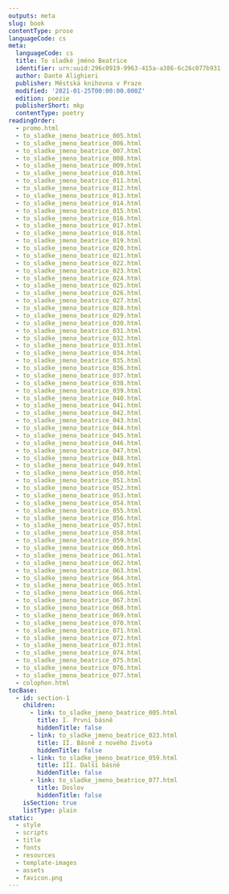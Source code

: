 ```yaml
---
outputs: meta
slug: book
contentType: prose
languageCode: cs
meta:
  languageCode: cs
  title: To sladké jméno Beatrice
  identifier: urn:uuid:296c0919-9963-415a-a386-6c26c077b931
  author: Dante Alighieri
  publisher: Městská knihovna v Praze
  modified: '2021-01-25T00:00:00.000Z'
  edition: poezie
  publisherShort: mkp
  contentType: poetry
readingOrder:
  - promo.html
  - to_sladke_jmeno_beatrice_005.html
  - to_sladke_jmeno_beatrice_006.html
  - to_sladke_jmeno_beatrice_007.html
  - to_sladke_jmeno_beatrice_008.html
  - to_sladke_jmeno_beatrice_009.html
  - to_sladke_jmeno_beatrice_010.html
  - to_sladke_jmeno_beatrice_011.html
  - to_sladke_jmeno_beatrice_012.html
  - to_sladke_jmeno_beatrice_013.html
  - to_sladke_jmeno_beatrice_014.html
  - to_sladke_jmeno_beatrice_015.html
  - to_sladke_jmeno_beatrice_016.html
  - to_sladke_jmeno_beatrice_017.html
  - to_sladke_jmeno_beatrice_018.html
  - to_sladke_jmeno_beatrice_019.html
  - to_sladke_jmeno_beatrice_020.html
  - to_sladke_jmeno_beatrice_021.html
  - to_sladke_jmeno_beatrice_022.html
  - to_sladke_jmeno_beatrice_023.html
  - to_sladke_jmeno_beatrice_024.html
  - to_sladke_jmeno_beatrice_025.html
  - to_sladke_jmeno_beatrice_026.html
  - to_sladke_jmeno_beatrice_027.html
  - to_sladke_jmeno_beatrice_028.html
  - to_sladke_jmeno_beatrice_029.html
  - to_sladke_jmeno_beatrice_030.html
  - to_sladke_jmeno_beatrice_031.html
  - to_sladke_jmeno_beatrice_032.html
  - to_sladke_jmeno_beatrice_033.html
  - to_sladke_jmeno_beatrice_034.html
  - to_sladke_jmeno_beatrice_035.html
  - to_sladke_jmeno_beatrice_036.html
  - to_sladke_jmeno_beatrice_037.html
  - to_sladke_jmeno_beatrice_038.html
  - to_sladke_jmeno_beatrice_039.html
  - to_sladke_jmeno_beatrice_040.html
  - to_sladke_jmeno_beatrice_041.html
  - to_sladke_jmeno_beatrice_042.html
  - to_sladke_jmeno_beatrice_043.html
  - to_sladke_jmeno_beatrice_044.html
  - to_sladke_jmeno_beatrice_045.html
  - to_sladke_jmeno_beatrice_046.html
  - to_sladke_jmeno_beatrice_047.html
  - to_sladke_jmeno_beatrice_048.html
  - to_sladke_jmeno_beatrice_049.html
  - to_sladke_jmeno_beatrice_050.html
  - to_sladke_jmeno_beatrice_051.html
  - to_sladke_jmeno_beatrice_052.html
  - to_sladke_jmeno_beatrice_053.html
  - to_sladke_jmeno_beatrice_054.html
  - to_sladke_jmeno_beatrice_055.html
  - to_sladke_jmeno_beatrice_056.html
  - to_sladke_jmeno_beatrice_057.html
  - to_sladke_jmeno_beatrice_058.html
  - to_sladke_jmeno_beatrice_059.html
  - to_sladke_jmeno_beatrice_060.html
  - to_sladke_jmeno_beatrice_061.html
  - to_sladke_jmeno_beatrice_062.html
  - to_sladke_jmeno_beatrice_063.html
  - to_sladke_jmeno_beatrice_064.html
  - to_sladke_jmeno_beatrice_065.html
  - to_sladke_jmeno_beatrice_066.html
  - to_sladke_jmeno_beatrice_067.html
  - to_sladke_jmeno_beatrice_068.html
  - to_sladke_jmeno_beatrice_069.html
  - to_sladke_jmeno_beatrice_070.html
  - to_sladke_jmeno_beatrice_071.html
  - to_sladke_jmeno_beatrice_072.html
  - to_sladke_jmeno_beatrice_073.html
  - to_sladke_jmeno_beatrice_074.html
  - to_sladke_jmeno_beatrice_075.html
  - to_sladke_jmeno_beatrice_076.html
  - to_sladke_jmeno_beatrice_077.html
  - colophon.html
tocBase:
  - id: section-1
    children:
      - link: to_sladke_jmeno_beatrice_005.html
        title: I. První básně
        hiddenTitle: false
      - link: to_sladke_jmeno_beatrice_023.html
        title: II. Básně z nového života
        hiddenTitle: false
      - link: to_sladke_jmeno_beatrice_059.html
        title: III. Další básně
        hiddenTitle: false
      - link: to_sladke_jmeno_beatrice_077.html
        title: Doslov
        hiddenTitle: false
    isSection: true
    listType: plain
static:
  - style
  - scripts
  - title
  - fonts
  - resources
  - template-images
  - assets
  - favicon.png
---
```

